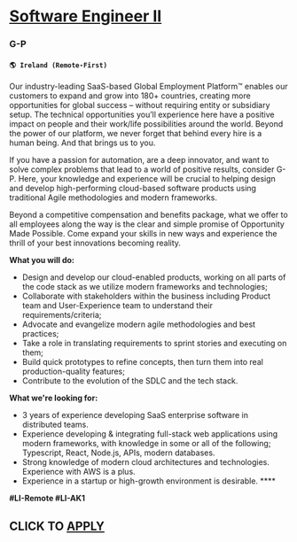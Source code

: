 # [Software Engineer II](https://www.remotewlb.com/apply/software-engineer-ii-126078)  
### G-P  
#### `🌎 Ireland (Remote-First)`  

Our industry-leading SaaS-based Global Employment Platform™ enables our customers to expand and grow into 180+ countries, creating more opportunities for global success – without requiring entity or subsidiary setup. The technical opportunities you’ll experience here have a positive impact on people and their work/life possibilities around the world. Beyond the power of our platform, we never forget that behind every hire is a human being. And that brings us to you.

If you have a passion for automation, are a deep innovator, and want to solve complex problems that lead to a world of positive results, consider G-P. Here, your knowledge and experience will be crucial to helping design and develop high-performing cloud-based software products using traditional Agile methodologies and modern frameworks.

Beyond a competitive compensation and benefits package, what we offer to all employees along the way is the clear and simple promise of Opportunity Made Possible. Come expand your skills in new ways and experience the thrill of your best innovations becoming reality.

**What you will do:**

  * Design and develop our cloud-enabled products, working on all parts of the code stack as we utilize modern frameworks and technologies;
  * Collaborate with stakeholders within the business including Product team and User-Experience team to understand their requirements/criteria;
  * Advocate and evangelize modern agile methodologies and best practices;
  * Take a role in translating requirements to sprint stories and executing on them;
  * Build quick prototypes to refine concepts, then turn them into real production-quality features;
  * Contribute to the evolution of the SDLC and the tech stack.

**What we're looking for:**

  * 3 years of experience developing SaaS enterprise software in distributed teams. 
  * Experience developing & integrating full-stack web applications using modern frameworks, with knowledge in some or all of the following; Typescript, React, Node.js, APIs, modern databases. 
  * Strong knowledge of modern cloud architectures and technologies. Experience with AWS is a plus.
  * Experience in a startup or high-growth environment is desirable. ****

**#LI-Remote #LI-AK1**

  
## CLICK TO [APPLY](https://www.remotewlb.com/apply/software-engineer-ii-126078)

